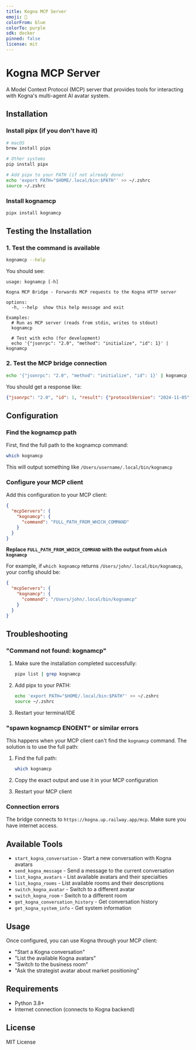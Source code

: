 ```yaml
---
title: Kogna MCP Server
emoji: 🤖
colorFrom: blue
colorTo: purple
sdk: docker
pinned: false
license: mit
---
```


# Kogna MCP Server

A Model Context Protocol (MCP) server that provides tools for interacting with Kogna's multi-agent AI avatar system.

## Installation

### Install pipx (if you don't have it)

```bash
# macOS
brew install pipx

# Other systems
pip install pipx

# Add pipx to your PATH (if not already done)
echo 'export PATH="$HOME/.local/bin:$PATH"' >> ~/.zshrc
source ~/.zshrc
```

### Install kognamcp

```bash
pipx install kognamcp
```

## Testing the Installation

### 1. Test the command is available

```bash
kognamcp --help
```

You should see:
```
usage: kognamcp [-h]

Kogna MCP Bridge - Forwards MCP requests to the Kogna HTTP server

options:
  -h, --help  show this help message and exit

Examples:
  # Run as MCP server (reads from stdin, writes to stdout)
  kognamcp
  
  # Test with echo (for development)
  echo '{"jsonrpc": "2.0", "method": "initialize", "id": 1}' | kognamcp
```

### 2. Test the MCP bridge connection

```bash
echo '{"jsonrpc": "2.0", "method": "initialize", "id": 1}' | kognamcp
```

You should get a response like:
```json
{"jsonrpc": "2.0", "id": 1, "result": {"protocolVersion": "2024-11-05", "capabilities": {"tools": {}}, "serverInfo": {"name": "kognamcp-server", "version": "1.0.0"}}}
```

## Configuration

### Find the kognamcp path

First, find the full path to the kognamcp command:

```bash
which kognamcp
```

This will output something like `/Users/username/.local/bin/kognamcp`

### Configure your MCP client

Add this configuration to your MCP client:

```json
{
  "mcpServers": {
    "kognamcp": {
      "command": "FULL_PATH_FROM_WHICH_COMMAND"
    }
  }
}
```

**Replace `FULL_PATH_FROM_WHICH_COMMAND` with the output from `which kognamcp`**

For example, if `which kognamcp` returns `/Users/john/.local/bin/kognamcp`, your config should be:

```json
{
  "mcpServers": {
    "kognamcp": {
      "command": "/Users/john/.local/bin/kognamcp"
    }
  }
}
```

## Troubleshooting

### "Command not found: kognamcp"

1. Make sure the installation completed successfully:
   ```bash
   pipx list | grep kognamcp
   ```

2. Add pipx to your PATH:
   ```bash
   echo 'export PATH="$HOME/.local/bin:$PATH"' >> ~/.zshrc
   source ~/.zshrc
   ```

3. Restart your terminal/IDE

### "spawn kognamcp ENOENT" or similar errors

This happens when your MCP client can't find the `kognamcp` command. The solution is to use the full path:

1. Find the full path:
   ```bash
   which kognamcp
   ```

2. Copy the exact output and use it in your MCP configuration

3. Restart your MCP client

### Connection errors

The bridge connects to `https://kogna.up.railway.app/mcp`. Make sure you have internet access.

## Available Tools

- `start_kogna_conversation` - Start a new conversation with Kogna avatars
- `send_kogna_message` - Send a message to the current conversation
- `list_kogna_avatars` - List available avatars and their specialties
- `list_kogna_rooms` - List available rooms and their descriptions
- `switch_kogna_avatar` - Switch to a different avatar
- `switch_kogna_room` - Switch to a different room
- `get_kogna_conversation_history` - Get conversation history
- `get_kogna_system_info` - Get system information

## Usage

Once configured, you can use Kogna through your MCP client:

- "Start a Kogna conversation"
- "List the available Kogna avatars"
- "Switch to the business room"
- "Ask the strategist avatar about market positioning"

## Requirements

- Python 3.8+
- Internet connection (connects to Kogna backend)

## License

MIT License
